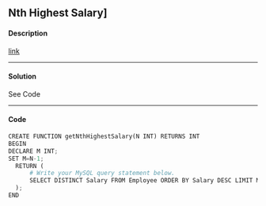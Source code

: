 ## Nth Highest Salary]

#### Description

[link](https://leetcode.com/problems/nth-highest-salary/)

---

#### Solution

See Code

---

#### Code

```python
CREATE FUNCTION getNthHighestSalary(N INT) RETURNS INT
BEGIN
DECLARE M INT;
SET M=N-1;
  RETURN (
      # Write your MySQL query statement below.
      SELECT DISTINCT Salary FROM Employee ORDER BY Salary DESC LIMIT M, 1
  );
END
```
